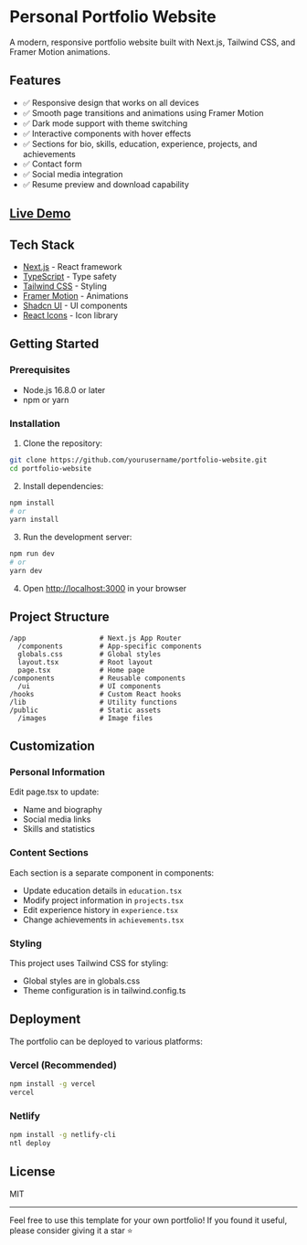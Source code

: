 # Personal Portfolio Website

A modern, responsive portfolio website built with Next.js, Tailwind CSS, and Framer Motion animations.

## Features

- ✅ Responsive design that works on all devices
- ✅ Smooth page transitions and animations using Framer Motion
- ✅ Dark mode support with theme switching
- ✅ Interactive components with hover effects
- ✅ Sections for bio, skills, education, experience, projects, and achievements
- ✅ Contact form
- ✅ Social media integration
- ✅ Resume preview and download capability

## [Live Demo](https://vinod-kumar-maurya-portfolio.vercel.app/)

## Tech Stack

- [Next.js](https://nextjs.org/) - React framework
- [TypeScript](https://www.typescriptlang.org/) - Type safety
- [Tailwind CSS](https://tailwindcss.com/) - Styling
- [Framer Motion](https://www.framer.com/motion/) - Animations
- [Shadcn UI](https://ui.shadcn.com/) - UI components
- [React Icons](https://react-icons.github.io/react-icons/) - Icon library

## Getting Started

### Prerequisites

- Node.js 16.8.0 or later
- npm or yarn

### Installation

1. Clone the repository:
```bash
git clone https://github.com/yourusername/portfolio-website.git
cd portfolio-website
```

2. Install dependencies:
```bash
npm install
# or
yarn install
```

3. Run the development server:
```bash
npm run dev
# or
yarn dev
```

4. Open [http://localhost:3000](http://localhost:3000) in your browser

## Project Structure

```
/app                  # Next.js App Router
  /components         # App-specific components
  globals.css         # Global styles
  layout.tsx          # Root layout
  page.tsx            # Home page
/components           # Reusable components
  /ui                 # UI components
/hooks                # Custom React hooks
/lib                  # Utility functions
/public               # Static assets
  /images             # Image files
```

## Customization

### Personal Information

Edit page.tsx to update:
- Name and biography
- Social media links
- Skills and statistics

### Content Sections

Each section is a separate component in components:
- Update education details in `education.tsx`
- Modify project information in `projects.tsx`
- Edit experience history in `experience.tsx`
- Change achievements in `achievements.tsx`

### Styling

This project uses Tailwind CSS for styling:
- Global styles are in globals.css
- Theme configuration is in tailwind.config.ts

## Deployment

The portfolio can be deployed to various platforms:

### Vercel (Recommended)
```bash
npm install -g vercel
vercel
```

### Netlify
```bash
npm install -g netlify-cli
ntl deploy
```

## License

MIT

---

Feel free to use this template for your own portfolio! If you found it useful, please consider giving it a star ⭐️
